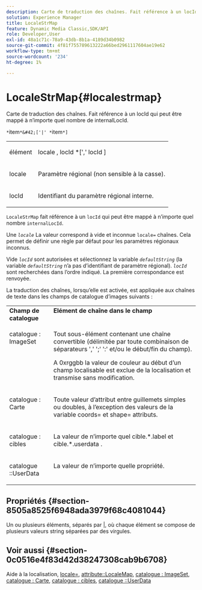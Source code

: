 ```yaml
---
description: Carte de traduction des chaînes. Fait référence à un locId qui peut être mappé à n’importe quel nombre de internalLocId.
solution: Experience Manager
title: LocaleStrMap
feature: Dynamic Media Classic,SDK/API
role: Developer,User
exl-id: 48a1c71c-78a9-43db-8b1a-4189d34b0982
source-git-commit: 4f81f755789613222a66bed2961117604ae19e62
workflow-type: tm+mt
source-wordcount: '234'
ht-degree: 1%

---
```


# LocaleStrMap{#localestrmap}

Carte de traduction des chaînes. Fait référence à un locId qui peut être mappé à n’importe quel nombre de internalLocId.

`*`item`*&#42;['|' *`item`*]`

<table id="simpletable_26A9A6904C85459F89DCDD98C14139CA"> 
 <tr class="strow"> 
  <td class="stentry"> <p> <span class="varname"> élément </span> </p> </td> 
  <td class="stentry"> <p> <span class="varname"> locale </span>, <span class="varname"> locId </span>*[',' <span class="varname"> locId </span>] </p> </td> 
 </tr> 
 <tr class="strow"> 
  <td class="stentry"> <p> <span class="varname"> locale </span> </p> </td> 
  <td class="stentry"> <p>Paramètre régional (non sensible à la casse). </p> </td> 
 </tr> 
 <tr class="strow"> 
  <td class="stentry"> <p> <span class="varname"> locId </span> </p> </td> 
  <td class="stentry"> <p>Identifiant du paramètre régional interne. </p> </td> 
 </tr> 
</table>

`LocaleStrMap` fait référence à un `locId` qui peut être mappé à n’importe quel nombre `internalLocId`.

Une *`locale`* La valeur correspond à vide et inconnue `locale=` chaînes. Cela permet de définir une règle par défaut pour les paramètres régionaux inconnus.

Vide *`locId`* sont autorisées et sélectionnez la variable *`defaultString`* (la variable *`defaultString`* n’a pas d’identifiant de paramètre régional). *`locId`* sont recherchées dans l’ordre indiqué. La première correspondance est renvoyée.

La traduction des chaînes, lorsqu’elle est activée, est appliquée aux chaînes de texte dans les champs de catalogue d’images suivants :

<table id="table_EE0321F9890B45CA8C364178F5100D40"> 
 <tbody> 
  <tr valign="top"> 
   <td> <b>Champ de catalogue</b> </td> 
   <td> <b>Elément de chaîne dans le champ</b> </td> 
  </tr> 
  <tr valign="top"> 
   <td> <p> <span class="codeph"> catalogue : ImageSet </span> </p> </td> 
   <td> <p>Tout sous-élément contenant une chaîne convertible (délimitée par toute combinaison de séparateurs ',' ';' ':' et/ou le début/fin du champ). </p> <p>A <span class="codeph"> 0xrggbb </span> la valeur de couleur au début d’un champ localisable est exclue de la localisation et transmise sans modification. </p> </td> 
  </tr> 
  <tr valign="top"> 
   <td> <p> <span class="codeph"> catalogue : Carte </span> </p> </td> 
   <td> <p>Toute valeur d’attribut entre guillemets simples ou doubles, à l’exception des valeurs de la variable <span class="codeph"> coords= </span> et <span class="codeph"> shape= </span> attributs. </p> </td> 
  </tr> 
  <tr valign="top"> 
   <td> <p> <span class="codeph"> catalogue : cibles </span> </p> </td> 
   <td> <p>La valeur de n’importe quel <span class="filepath"> cible.*.label </span> et <span class="filepath"> cible.*.userdata </span> . </p> </td> 
  </tr> 
  <tr valign="top"> 
   <td> <p> <span class="codeph"> catalogue ::UserData </span> </p> </td> 
   <td> <p>La valeur de n’importe quelle propriété. </p> </td> 
  </tr> 
 </tbody> 
</table>

## Propriétés {#section-8505a8525f6948ada3979f68c4081044}

Un ou plusieurs éléments, séparés par |, où chaque élément se compose de plusieurs valeurs string séparées par des virgules.

## Voir aussi {#section-0c0516e4f83d42d38247308cab9b6708}

Aide à la localisation, [locale=](../../../../../is-api/http-ref/image-serving-api-ref/c-http-protocol-reference/c-command-reference/r-locale.md#reference-8a846b2fbc004a12821b956ed3b25cfb), [attribute::LocaleMap](../../../../../is-api/image-catalog/image-serving-api-ref/c-image-catalog-reference/c-attributes-reference/r-localemap.md#reference-49bbf598f8ea47c3a563755cef306318), [catalogue : ImageSet](/help/aem-is-ir-api/is-api/image-catalog/image-serving-api-ref/c-image-catalog-reference/c-image-svg-data-reference/c-image-data-reference/r-imageset-cat.md), [catalogue : Carte](/help/aem-is-ir-api/is-api/image-catalog/image-serving-api-ref/c-image-catalog-reference/c-image-svg-data-reference/c-image-data-reference/r-map-cat.md), [catalogue : cibles](/help/aem-is-ir-api/is-api/image-catalog/image-serving-api-ref/c-image-catalog-reference/c-image-svg-data-reference/c-image-data-reference/r-targets-cat.md), [catalogue ::UserData](/help/aem-is-ir-api/is-api/image-catalog/image-serving-api-ref/c-image-catalog-reference/c-image-svg-data-reference/c-image-data-reference/r-userdata-cat.md)

